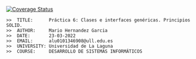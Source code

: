 [![Coverage Status](https://coveralls.io/repos/github/ULL-ESIT-INF-DSI-2122/ull-esit-inf-dsi-21-22-prct06-generics-solid-alu0101346908/badge.svg?branch=master)](https://coveralls.io/github/ULL-ESIT-INF-DSI-2122/ull-esit-inf-dsi-21-22-prct06-generics-solid-alu0101346908?branch=master)
 
 ````
 >>  TITLE:      Práctica 6: Clases e interfaces genéricas. Principios SOLID.
 >>  AUTHOR:     Mario Hernandez Garcia
 >>  DATE:       23-03-2022
 >>  EMAIL:      alu0101346908@ull.edu.es
 >>  UNIVERSITY: Universidad de La Laguna
 >>  COURSE:     DESARROLLO DE SISTEMAS INFORMÁTICOS 
 
 ````
